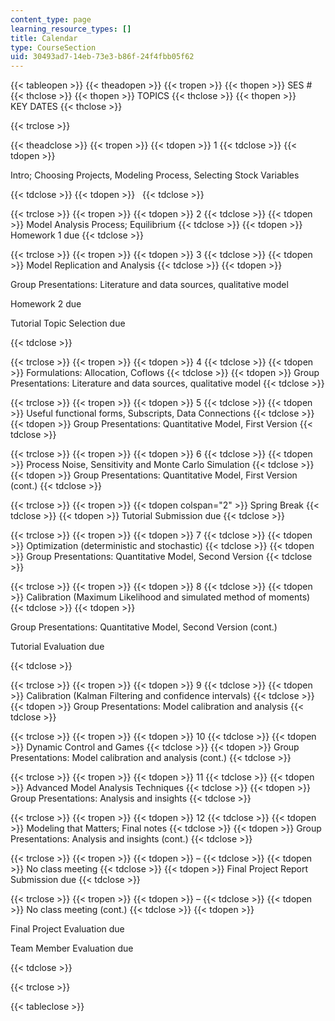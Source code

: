 ```yaml
---
content_type: page
learning_resource_types: []
title: Calendar
type: CourseSection
uid: 30493ad7-14eb-73e3-b86f-24f4fbb05f62
---
```


{{< tableopen >}}
{{< theadopen >}}
{{< tropen >}}
{{< thopen >}}
SES #
{{< thclose >}}
{{< thopen >}}
TOPICS
{{< thclose >}}
{{< thopen >}}
KEY DATES
{{< thclose >}}

{{< trclose >}}

{{< theadclose >}}
{{< tropen >}}
{{< tdopen >}}
1
{{< tdclose >}}
{{< tdopen >}}


Intro; Choosing Projects, Modeling Process, Selecting Stock Variables


{{< tdclose >}}
{{< tdopen >}}
 
{{< tdclose >}}

{{< trclose >}}
{{< tropen >}}
{{< tdopen >}}
2
{{< tdclose >}}
{{< tdopen >}}
Model Analysis Process; Equilibrium
{{< tdclose >}}
{{< tdopen >}}
Homework 1 due
{{< tdclose >}}

{{< trclose >}}
{{< tropen >}}
{{< tdopen >}}
3
{{< tdclose >}}
{{< tdopen >}}
Model Replication and Analysis
{{< tdclose >}}
{{< tdopen >}}


Group Presentations: Literature and data sources, qualitative model

Homework 2 due

Tutorial Topic Selection due


{{< tdclose >}}

{{< trclose >}}
{{< tropen >}}
{{< tdopen >}}
4
{{< tdclose >}}
{{< tdopen >}}
Formulations: Allocation, Coflows
{{< tdclose >}}
{{< tdopen >}}
Group Presentations: Literature and data sources, qualitative model
{{< tdclose >}}

{{< trclose >}}
{{< tropen >}}
{{< tdopen >}}
5
{{< tdclose >}}
{{< tdopen >}}
Useful functional forms, Subscripts, Data Connections
{{< tdclose >}}
{{< tdopen >}}
Group Presentations: Quantitative Model, First Version
{{< tdclose >}}

{{< trclose >}}
{{< tropen >}}
{{< tdopen >}}
6
{{< tdclose >}}
{{< tdopen >}}
Process Noise, Sensitivity and Monte Carlo Simulation
{{< tdclose >}}
{{< tdopen >}}
Group Presentations: Quantitative Model, First Version (cont.)
{{< tdclose >}}

{{< trclose >}}
{{< tropen >}}
{{< tdopen colspan="2" >}}
Spring Break
{{< tdclose >}}
{{< tdopen >}}
Tutorial Submission due
{{< tdclose >}}

{{< trclose >}}
{{< tropen >}}
{{< tdopen >}}
7
{{< tdclose >}}
{{< tdopen >}}
Optimization (deterministic and stochastic)
{{< tdclose >}}
{{< tdopen >}}
Group Presentations: Quantitative Model, Second Version
{{< tdclose >}}

{{< trclose >}}
{{< tropen >}}
{{< tdopen >}}
8
{{< tdclose >}}
{{< tdopen >}}
Calibration (Maximum Likelihood and simulated method of moments)
{{< tdclose >}}
{{< tdopen >}}


Group Presentations: Quantitative Model, Second Version (cont.)

Tutorial Evaluation due


{{< tdclose >}}

{{< trclose >}}
{{< tropen >}}
{{< tdopen >}}
9
{{< tdclose >}}
{{< tdopen >}}
Calibration (Kalman Filtering and confidence intervals)
{{< tdclose >}}
{{< tdopen >}}
Group Presentations: Model calibration and analysis
{{< tdclose >}}

{{< trclose >}}
{{< tropen >}}
{{< tdopen >}}
10
{{< tdclose >}}
{{< tdopen >}}
Dynamic Control and Games
{{< tdclose >}}
{{< tdopen >}}
Group Presentations: Model calibration and analysis (cont.)
{{< tdclose >}}

{{< trclose >}}
{{< tropen >}}
{{< tdopen >}}
11
{{< tdclose >}}
{{< tdopen >}}
Advanced Model Analysis Techniques
{{< tdclose >}}
{{< tdopen >}}
Group Presentations: Analysis and insights
{{< tdclose >}}

{{< trclose >}}
{{< tropen >}}
{{< tdopen >}}
12
{{< tdclose >}}
{{< tdopen >}}
Modeling that Matters; Final notes
{{< tdclose >}}
{{< tdopen >}}
Group Presentations: Analysis and insights (cont.)
{{< tdclose >}}

{{< trclose >}}
{{< tropen >}}
{{< tdopen >}}
–
{{< tdclose >}}
{{< tdopen >}}
No class meeting
{{< tdclose >}}
{{< tdopen >}}
Final Project Report Submission due
{{< tdclose >}}

{{< trclose >}}
{{< tropen >}}
{{< tdopen >}}
–
{{< tdclose >}}
{{< tdopen >}}
No class meeting (cont.)
{{< tdclose >}}
{{< tdopen >}}


Final Project Evaluation due

Team Member Evaluation due


{{< tdclose >}}

{{< trclose >}}

{{< tableclose >}}